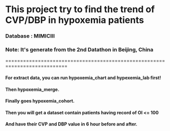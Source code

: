 # This project try to find the trend of CVP/DBP in hypoxemia patients

### Database : MIMICIII
### Note: It's generate from the 2nd Datathon in Beijing, China

===========================================================================
#### For extract data, you can run hypoxemia_chart and hypexemia_lab first!
#### Then hypoxemia_merge.
#### Finally goes hypoxemia_cohort.

#### Then you will get a dataset contain patients having record of OI <= 100
#### And have their CVP and DBP value in 6 hour before and after.
